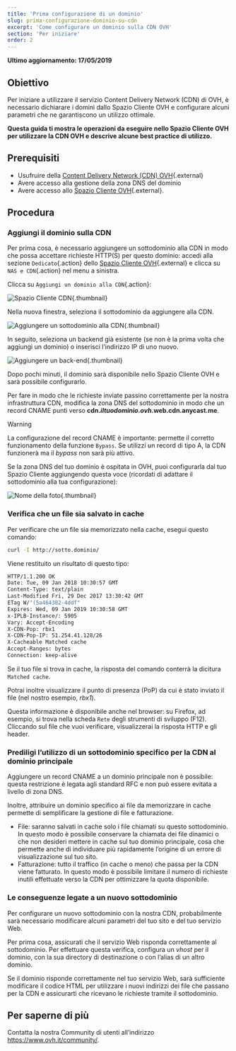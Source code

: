 ```yaml
---
title: 'Prima configurazione di un dominio'
slug: prima-configurazione-dominio-su-cdn
excerpt: 'Come configurare un dominio sulla CDN OVH'
section: 'Per iniziare'
order: 2
---
```


**Ultimo aggiornamento: 17/05/2019**

## Obiettivo

Per iniziare a utilizzare il servizio Content Delivery Network (CDN) di OVH, è necessario dichiarare i domini dallo Spazio Cliente OVH e configurare alcuni parametri che ne garantiscono un utilizzo ottimale. 


**Questa guida ti mostra le operazioni da eseguire nello Spazio Cliente OVH per utilizzare la CDN OVH e descrive alcune best practice di utilizzo.**


## Prerequisiti

- Usufruire della [Content Delivery Network (CDN) OVH](https://www.ovh.it/cdn/){.external}
- Avere accesso alla gestione della zona DNS del dominio
- Avere accesso allo [Spazio Cliente OVH](https://www.ovh.com/auth/?action=gotomanager&from=https://www.ovh.it/&ovhSubsidiary=it){.external}.


## Procedura

### Aggiungi il dominio sulla CDN

Per prima cosa, è necessario aggiungere un sottodominio alla CDN in modo che possa accettare richieste HTTP(S) per questo dominio: accedi alla sezione `Dedicato`{.action} dello [Spazio Cliente OVH](https://www.ovh.com/auth/?action=gotomanager&from=https://www.ovh.it/&ovhSubsidiary=it){.external} e clicca su `NAS e CDN`{.action} nel menu a sinistra. 

Clicca su `Aggiungi un dominio alla CDN`{.action}:

![Spazio Cliente CDN](images/cdn_customer_panel.png){.thumbnail}

Nella nuova finestra, seleziona il sottodominio da aggiungere alla CDN.

![Aggiungere un sottodominio alla CDN](images/add_cdn_domain_step_1.png){.thumbnail}

In seguito, seleziona un backend già esistente (se non è la prima volta che aggiungi un dominio) o inserisci l’indirizzo IP di uno nuovo.

![Aggiungere un back-end](images/add_cdn_domain_step_2.png){.thumbnail}


Dopo pochi minuti, il dominio sarà disponibile nello Spazio Cliente OVH e sarà possibile configurarlo.

Per fare in modo che le richieste inviate passino correttamente per la nostra infrastruttura CDN, modifica la zona DNS del sottodominio in modo che un record CNAME punti verso **cdn.*iltuodominio.ovh*.web.cdn.anycast.me**.


> [!warning]
>
> La configurazione del record CNAME è importante: permette il corretto funzionamento della funzione `Bypass`. Se utilizzi un record di tipo A, la CDN funzionerà ma il *bypass* non sarà più attivo.
>


Se la zona DNS del tuo dominio è ospitata in OVH, puoi configurarla dal tuo Spazio Cliente aggiungendo questa voce (ricordati di adattare il sottodominio alla tua configurazione): 

![Nome della foto](images/cname_field.png){.thumbnail}

 

### Verifica che un file sia salvato in cache
Per verificare che un file sia memorizzato nella cache, esegui questo comando:

```sh
curl -I http://sotto.dominio/
```

Viene restituito un risultato di questo tipo:

```bash
HTTP/1.1.200 OK
Date: Tue, 09 Jan 2018 10:30:57 GMT
Content-Type: text/plain
Last-Modified Fri, 29 Dec 2017 13:30:42 GMT
ETag W/"(5a464382-4ddf"
Expires: Wed, 09 Jan 2019 10:30:58 GMT
x-IPLB-Instance/: 5905
Vary: Accept-Encoding
X-CDN-Pop: rbx1
X-CDN-Pop-IP: 51.254.41.128/26
X-Cacheable Matched cache
Accept-Ranges: bytes
Connection: keep-alive
```

Se il tuo file si trova in cache, la risposta del comando conterrà la dicitura `Matched cache`.

Potrai inoltre visualizzare il punto di presenza (PoP) da cui è stato inviato il file (nel nostro esempio, *rbx1*).

Questa informazione è disponibile anche nel browser: su Firefox, ad esempio, si trova nella scheda `Rete` degli strumenti di sviluppo (F12). Cliccando sul file che vuoi verificare, visualizzerai la risposta HTTP e gli header.


### Prediligi l’utilizzo di un sottodominio specifico per la CDN al dominio principale

Aggiungere un record CNAME a un dominio principale non è possibile: questa restrizione è legata agli standard RFC e non può essere evitata a livello di zona DNS.

Inoltre, attribuire un dominio specifico ai file da memorizzare in cache permette di semplificare la gestione di file e fatturazione.

- File: saranno salvati in cache solo i file chiamati su questo sottodominio. In questo modo è possibile conservare la chiamata dei file dinamici o che non desideri mettere in cache sul tuo dominio principale, cosa che permette anche di individuare più rapidamente l’origine di un errore di visualizzazione sul tuo sito. 
- Fatturazione: tutto il traffico (in cache o meno) che passa per la CDN viene fatturato. In questo modo è possibile limitare il numero di richieste inutili effettuate verso la CDN per ottimizzare la quota disponibile. 


### Le conseguenze legate a un nuovo sottodominio

Per configurare un nuovo sottodominio con la nostra CDN, probabilmente sarà necessario modificare alcuni parametri del tuo sito e del tuo servizio Web.

Per prima cosa, assicurati che il servizio Web risponda correttamente al sottodominio. Per effettuare questa verifica, configura un *vhost* per il dominio, con la sua directory di destinazione o con l’alias di un altro dominio.

Se il dominio risponde correttamente nel tuo servizio Web, sarà sufficiente modificare il codice HTML per utilizzare i nuovi indirizzi dei file che passano per la CDN e assicurarti che ricevano le richieste tramite il sottodominio.

 
## Per saperne di più

Contatta la nostra Community di utenti all’indirizzo <https://www.ovh.it/community/>.